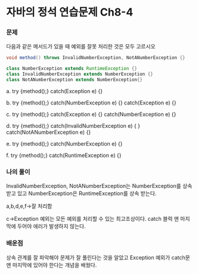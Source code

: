 # 자바의 정석 연습문제 Ch8-4

### 문제

다음과 같은 메서드가 있을 때 예외를 잘못 처리한 것은 모두 고르시오

```java
void method() throws InvalidNumberException, NotANumberException {}

class NumberException extends RuntimeException {}
class InvalidNumberException extends NumberException {}
class NotANumberException extends NumberException{}
```

a. try {method();} catch(Exception e) {}

b. try {method();} catch(NumberException e) {} catch(Exception e) {}

c. try {method();} catch(Exception e) {} catch(NumberException e) {}

d. try {method();} catch(InvalidNumberException e) { } catch(NotANumberException e) {}

e. try {method();} catch(NumberException e) {}

f. try {method();} catch(RuntimeException e) {}

### 나의 풀이

InvalidNumberException, NotANumberException는 NumberException를 상속 받고 있고 NumberException은 RuntimeException를 상속 받는다.

a,b,d,e,f→잘 처리함

c->Exception 예외는 모든 예외를 처리할 수 있는 최고조상이다. catch 블럭 맨 마지막에 두어야 에러가 발생하지 않는다.

### 배운점

상속 관계를 잘 파악해야 문제가 잘 풀린다는 것을 알았고 Exception 예외가 catch문 맨 마지막에 있어야 한다는 개념을 배웠다.